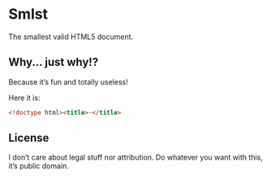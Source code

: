# Smlst

The smallest valid HTML5 document.

## Why... just why!?

Because it’s fun and totally useless!

Here it is:

```html
<!doctype html><title>·</title>
```

## License

I don’t care about legal stuff nor attribution. Do whatever you want with this,
it’s public domain.
